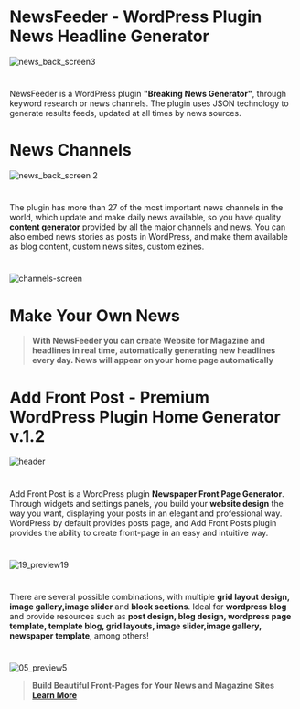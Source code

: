 # NewsFeeder - WordPress Plugin News Headline Generator


![news_back_screen3](https://user-images.githubusercontent.com/20075622/94387140-a2179300-011f-11eb-9d76-899b93128b2e.png)

#
NewsFeeder is a WordPress plugin **"Breaking News Generator"**, through keyword research or news channels. The plugin uses JSON technology to generate results feeds, updated at all times by news sources.

#

# News Channels


![news_back_screen 2](https://user-images.githubusercontent.com/20075622/94384541-38948600-0119-11eb-9371-0edbdd88ffff.png)

#

The plugin has more than 27 of the most important news channels in the world, which update and make daily news available, so you have quality **content generator** provided by all the major channels and news. You can also embed news stories as posts in WordPress, and make them available as blog content, custom news sites, custom ezines.

#

![channels-screen](https://user-images.githubusercontent.com/20075622/94385144-b73df300-011a-11eb-807d-a40fbe8727bb.png)


# Make Your Own News

> **With NewsFeeder you can create Website for Magazine and headlines in real time, automatically generating new headlines every day. News will appear on your home page automatically**


#


# Add Front Post - Premium WordPress Plugin Home Generator v.1.2


![header](https://user-images.githubusercontent.com/20075622/94387305-266a1600-0120-11eb-8bcd-d9a0b4fb4a1c.png)

#
Add Front Post is a WordPress plugin **Newspaper Front Page Generator**. Through widgets and settings panels, you build your **website design** the way you want, displaying your posts in an elegant and professional way. WordPress by default provides posts page, and Add Front Posts plugin provides the ability to create front-page in an easy and intuitive way.

#
![19_preview19](https://user-images.githubusercontent.com/20075622/94388015-308d1400-0122-11eb-98ea-688ad869f1a6.jpg)

#
There are several possible combinations, with multiple **grid layout design, image gallery,image slider** and **block sections**. Ideal for **wordpress blog** and provide resources such as **post design, blog design, wordpress page template, template blog, grid layouts, image slider,image gallery, newspaper template**, among others!

#
![05_preview5](https://user-images.githubusercontent.com/20075622/94388053-4f8ba600-0122-11eb-89bc-806af956687e.jpg)


>**Build Beautiful Front-Pages for Your News and Magazine Sites [Learn More](https://codecanyon.net/item/add-front-post-wordpress-plugin-frontpage-generator/21026084)**

